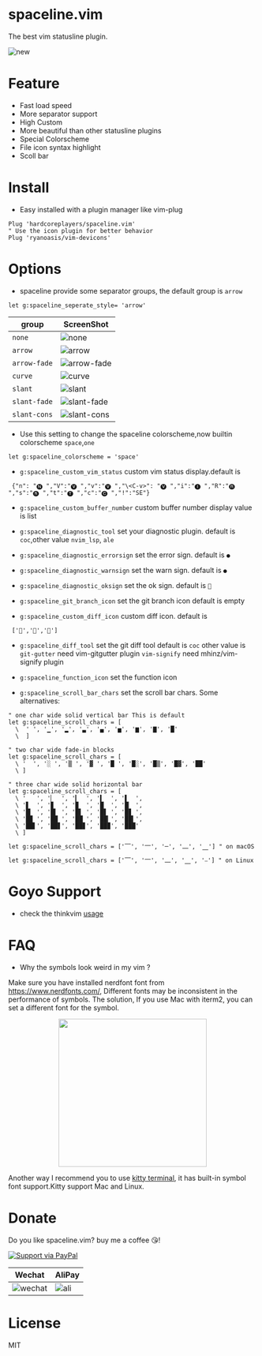 # spaceline.vim

The best vim statusline plugin.

![new](https://user-images.githubusercontent.com/41671631/89755347-b4a72000-db11-11ea-8a01-e69c69e020ff.png)

# Feature

- Fast load speed
- More separator support
- High Custom
- More beautiful than other statusline plugins
- Special Colorscheme
- File icon syntax highlight
- Scoll bar

# Install

- Easy installed with a plugin manager like vim-plug

```
Plug 'hardcoreplayers/spaceline.vim'
" Use the icon plugin for better behavior
Plug 'ryanoasis/vim-devicons'
```

# Options

- spaceline provide some separator groups, the default group is `arrow`

```viml
let g:spaceline_seperate_style= 'arrow'
```

| group        | ScreenShot                                                                                                          |
| ------------ | ------------------------------------------------------------------------------------------------------------------- |
| `none`       | ![none](https://user-images.githubusercontent.com/41671631/89510132-c54e5200-d802-11ea-90f5-2346d7e049ca.png)       |
| `arrow`      | ![arrow](https://user-images.githubusercontent.com/41671631/89510121-c2ebf800-d802-11ea-85d3-028ea21ab62d.png)      |
| `arrow-fade` | ![arrow-fade](https://user-images.githubusercontent.com/41671631/89510114-c0899e00-d802-11ea-8a95-a6f3f4857697.png) |
| `curve`      | ![curve](https://user-images.githubusercontent.com/41671631/89510127-c41d2500-d802-11ea-867e-d37fbb4fb182.png)      |
| `slant`      | ![slant](https://user-images.githubusercontent.com/41671631/89510140-c7181580-d802-11ea-8770-567d0dcccc07.png)      |
| `slant-fade` | ![slant-fade](https://user-images.githubusercontent.com/41671631/89510136-c5e6e880-d802-11ea-8892-3677e90d7086.png) |
| `slant-cons` | ![slant-cons](https://user-images.githubusercontent.com/41671631/89510589-5a514b00-d803-11ea-8228-dc8d8778f346.png) |

- Use this setting to change the spaceline colorscheme,now builtin colorscheme
  `space`,`one`

```viml
let g:spaceline_colorscheme = 'space'
```

- `g:spaceline_custom_vim_status` custom vim status display.default is

```vim
 {"n": "🅝 ","V":"🅥 ","v":"🅥 ","\<C-v>": "🅥 ","i":"🅘 ","R":"🅡 ","s":"🅢 ","t":"🅣 ","c":"🅒 ","!":"SE"}
```

- `g:spaceline_custom_buffer_number` custom buffer number display value is list

- `g:spaceline_diagnostic_tool` set your diagnostic plugin. default is `coc`,other value
  `nvim_lsp`, `ale`

- `g:spaceline_diagnostic_errorsign` set the error sign. default is `●`
- `g:spaceline_diagnostic_warnsign` set the warn sign. default is `●`
- `g:spaceline_diagnostic_oksign` set the ok sign. default is ``

- `g:spaceline_git_branch_icon` set the git branch icon default is empty
- `g:spaceline_custom_diff_icon` custom diff icon. default is

```vim
 ['','','']
```

- `g:spaceline_diff_tool` set the git diff tool default is `coc`
  other value is `git-gutter` need vim-gitgutter plugin
  `vim-signify` need mhinz/vim-signify plugin


- `g:spaceline_function_icon` set the function icon

- `g:spaceline_scroll_bar_chars` set the scroll bar chars. Some alternatives:

```vimscript
" one char wide solid vertical bar This is default
let g:spaceline_scroll_chars = [
  \  ' ', '▁', '▂', '▃', '▄', '▅', '▆', '▇', '█'
  \  ]

" two char wide fade-in blocks
let g:spaceline_scroll_chars = [
  \ '  ', '░ ', '▒ ', '▓ ', '█ ', '█░', '█▒', '█▓', '██'
  \ ]

" three char wide solid horizontal bar
let g:spaceline_scroll_chars = [
  \ '   ', '▏  ', '▎  ', '▍  ', '▌  ',
  \ '▋  ', '▊  ', '▉  ', '█  ', '█▏ ',
  \ '█▎ ', '█▍ ', '█▌ ', '█▋ ', '█▊ ',
  \ '█▉ ', '██ ', '██▏', '██▎', '██▍',
  \ '██▌', '██▋', '██▊', '██▉', '███'
  \ ]

let g:spaceline_scroll_chars = ['⎺', '⎻', '─', '⎼', '⎽'] " on macOS

let g:spaceline_scroll_chars = ['⎺', '⎻', '⎼', '⎽', '⎯'] " on Linux

```

# Goyo Support

- check the thinkvim [usage](https://github.com/hardcoreplayers/ThinkVim/blob/master/modules/module-goyo.vim)

# FAQ

- Why the symbols look weird in my vim ?

Make sure you have installed nerdfont font from https://www.nerdfonts.com/, Different fonts may be inconsistent in the performance of symbols.
The solution, If you use Mac with iterm2, you can set a different font for the symbol.

<center>
  <img src="https://user-images.githubusercontent.com/41671631/88161810-0c551880-cc43-11ea-9699-17150cd7813a.png" height="300", weight="300"/>
</center>

Another way I recommend you to use [kitty terminal](https://github.com/kovidgoyal/kitty), it has built-in symbol font support.Kitty support
Mac and Linux.

# Donate

Do you like spaceline.vim? buy me a coffee 😘!

[![Support via PayPal](https://cdn.rawgit.com/twolfson/paypal-github-button/1.0.0/dist/button.svg)](https://www.paypal.me/bobbyhub)

| Wechat                                                                                                          | AliPay                                                                                                       |
| --------------------------------------------------------------------------------------------------------------- | ------------------------------------------------------------------------------------------------------------ |
| ![wechat](https://user-images.githubusercontent.com/41671631/84404718-c8312a00-ac39-11ea-90d7-ee679fbb3705.png) | ![ali](https://user-images.githubusercontent.com/41671631/84403276-1a714b80-ac38-11ea-8607-8492df84e516.png) |

# License

MIT
